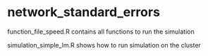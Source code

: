 # network_standard_errors
function_file_speed.R contains all functions to run the simulation

simulation_simple_lm.R shows how to run simulation on the cluster
